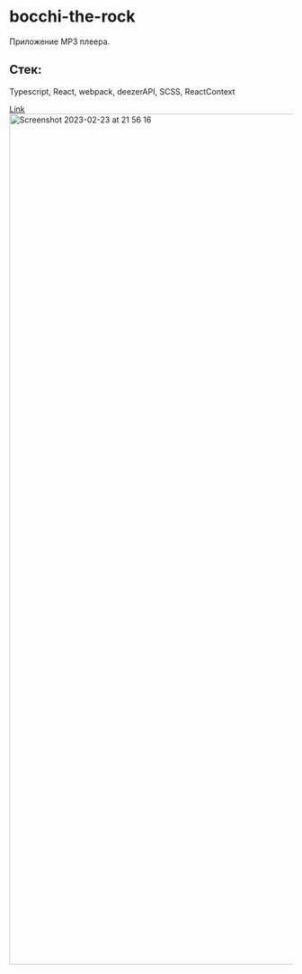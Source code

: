 # bocchi-the-rock

Приложение MP3 плеера.

<h2>Стек:</h2>
<p>Typescript, React, webpack, deezerAPI, SCSS, ReactContext</p>
<a href='https://eclectic-trifle-0c9e4e.netlify.app/' target='_blank'>Link</a>

<img width="1512" alt="Screenshot 2023-02-23 at 21 56 16" src="https://user-images.githubusercontent.com/99682209/220976473-764acf16-0853-49ad-bc3f-63f2b464c9f2.png">
